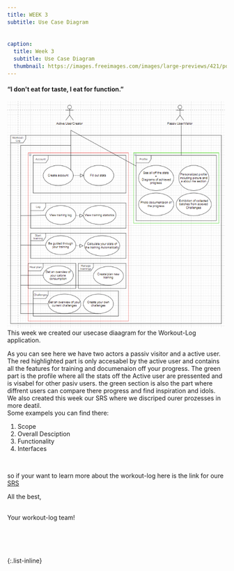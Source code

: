 ```yaml
---
title: WEEK 3
subtitle: Use Case Diagram


caption:
  title: Week 3
  subtitle: Use Case Diagram
  thumbnail: https://images.freeimages.com/images/large-previews/421/polar-bear-calisthenics-1394792.jpg
---
```


<h4><b>“I don't eat for taste, I eat for function.”</b></h4>

  <img src="./docs/UseCaseDiagramCP.png" alt="lockdown" width="500"/>

<div align="left">
  This week we created our usecase diaagram for the Workout-Log application.
  

  
  As you can see here we have two actors a passiv visitor and a active user.
  The red highlighted part is only accesabel by the active user 
  and contains all the features for training and documenaion off your progress.
  The green part is the profile where all the stats off the Active user are pressented
  and is visabel for other pasiv users.
  the green section is also the part where diffrent users can compare there progress and find 
  inspiration and idols.
  <br>
  We also created this week our SRS where we discriped ourer prozesses in more deatil. 
  <br>
  Some exampels you can find there:
  <br>
 <ol>
<li>Scope</li>
<li>Overall Desciption</li>
<li>Functionality</li>
<li>Interfaces</li>
</ol><br>
  
  
  so if your want to learn more about the workout-log here is the link for oure <a href="docs/SoftwareRequirementSpecification.md">SRS</a>
  

All the best,<br><br>

Your workout-log team!<br><br><br><br><br>

</div>

 <script src="https://utteranc.es/client.js"
          repo="DHBW-TrainingApp/Blog"
          issue-term="pathname"
          label="Blog Comment"
          theme="github-light"
          crossorigin="anonymous"
          async>
  </script>

{:.list-inline}
